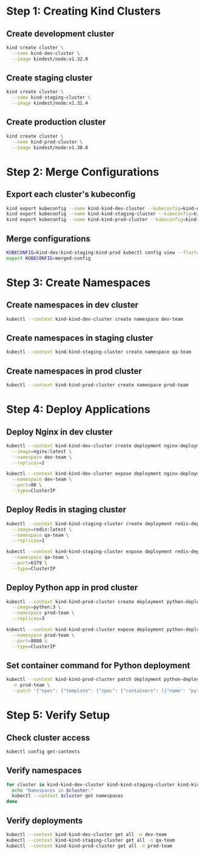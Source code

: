 # Step 1: Creating Kind Clusters

## Create development cluster
```sh
kind create cluster \
  --name kind-dev-cluster \
  --image kindest/node:v1.32.0
```

## Create staging cluster
```sh
kind create cluster \
  --name kind-staging-cluster \
  --image kindest/node:v1.31.4
```

## Create production cluster
```sh
kind create cluster \
  --name kind-prod-cluster \
  --image kindest/node:v1.30.8
```

# Step 2: Merge Configurations

## Export each cluster's kubeconfig
```sh
kind export kubeconfig --name kind-kind-dev-cluster --kubeconfig=kind-dev
kind export kubeconfig --name kind-kind-staging-cluster --kubeconfig=kind-staging
kind export kubeconfig --name kind-kind-prod-cluster --kubeconfig=kind-prod
```

## Merge configurations
```sh
KUBECONFIG=kind-dev:kind-staging:kind-prod kubectl config view --flatten > merged-config
export KUBECONFIG=merged-config
```

# Step 3: Create Namespaces

## Create namespaces in dev cluster
```sh
kubectl --context kind-kind-dev-cluster create namespace dev-team
```

## Create namespaces in staging cluster
```sh
kubectl --context kind-kind-staging-cluster create namespace qa-team
```

## Create namespaces in prod cluster
```sh
kubectl --context kind-kind-prod-cluster create namespace prod-team
```

# Step 4: Deploy Applications

## Deploy Nginx in dev cluster
```sh
kubectl --context kind-kind-dev-cluster create deployment nginx-deployment \
  --image=nginx:latest \
  --namespace dev-team \
  --replicas=2

kubectl --context kind-kind-dev-cluster expose deployment nginx-deployment \
  --namespace dev-team \
  --port=80 \
  --type=ClusterIP
```

## Deploy Redis in staging cluster
```sh
kubectl --context kind-kind-staging-cluster create deployment redis-deployment \
  --image=redis:latest \
  --namespace qa-team \
  --replicas=1

kubectl --context kind-kind-staging-cluster expose deployment redis-deployment \
  --namespace qa-team \
  --port=6379 \
  --type=ClusterIP
```

## Deploy Python app in prod cluster
```sh
kubectl --context kind-kind-prod-cluster create deployment python-deployment \
  --image=python:3 \
  --namespace prod-team \
  --replicas=3

kubectl --context kind-kind-prod-cluster expose deployment python-deployment \
  --namespace prod-team \
  --port=8080 \
  --type=ClusterIP
```

## Set container command for Python deployment
```sh
kubectl --context kind-kind-prod-cluster patch deployment python-deployment \
  -n prod-team \
  --patch '{"spec": {"template": {"spec": {"containers": [{"name": "python","command": ["python", "-m", "http.server", "8080"]}]}}}}'
```

# Step 5: Verify Setup

## Check cluster access
```sh
kubectl config get-contexts
```

## Verify namespaces
```sh
for cluster in kind-kind-dev-cluster kind-kind-staging-cluster kind-kind-prod-cluster; do
  echo "Namespaces in $cluster:"
  kubectl --context $cluster get namespaces
done
```

## Verify deployments
```sh
kubectl --context kind-kind-dev-cluster get all -n dev-team
kubectl --context kind-kind-staging-cluster get all -n qa-team
kubectl --context kind-kind-prod-cluster get all -n prod-team
```
